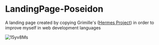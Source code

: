 # LandingPage-Poseidon
A landing page created by copying Grimille's ([Hermes Project](https://hermesbot.app/)) in order to improve myself in web development languages

![15yv8Ms](https://user-images.githubusercontent.com/47704223/126567159-63c068dc-82b8-4400-b5da-b938895dfcb2.png)


